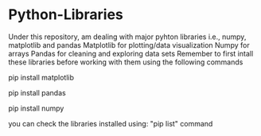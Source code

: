 # Python-Libraries
Under this repository, am dealing with major pyhton libraries i.e., numpy, matplotlib and pandas
Matplotlib for plotting/data visualization
Numpy for arrays
Pandas for cleaning and exploring data sets
Remember to first intall these libraries before working with them using the following commands

pip install matplotlib

pip install pandas

pip install numpy

you can check the libraries installed using: "pip list" command
